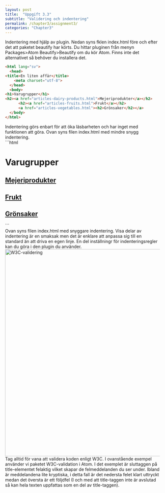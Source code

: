 ```yaml
---
layout: post
title:  "Uppgift 3.3"
subtitle: "Validering och indentering"
permalink: /chapter3/assignment3/
categories: "Chapter3"
---
```

Indentering med hjälp av plugin. Nedan syns fklen index.html före och efter det att paketet beautify har körts. Du hittar pluginen från menyn Packages>Atom Beautify>Beautify om du kör Atom. Finns inte det alternativet så behöver du installera det.
```html
<html lang="sv">
  <head>
<title>En liten affär</title>
    <meta charset="utf-8">
  </head>
  <body>
<h1>Varugrupper</h1>
<h2><a href="articles-dairy-products.html">Mejeriprodukter</a></h2>
      <h2><a href="articles-fruits.html">Frukt</a></h2>
      <a href="articles-vegetables.html"><h2>Grönsaker</h2></a>
  </body>
</html>
```
<figcaption>Indentering görs enbart för att öka läsbarheten och har inget med funktionen att göra. Ovan syns filen index.html med mindre snygg indentering.</figcaption>
```html
<!DOCTYPE html>
<html lang="sv">
  <head>
    <title>En liten affär</title>
    <meta charset="utf-8">
  </head>
  <body>
    <h1>Varugrupper</h1>
    <h2>
      <a href="articles-dairy-products.html">Mejeriprodukter</a>
    </h2>
    <h2>
      <a href="articles-fruits.html">Frukt</a>
    </h2>
    <a href="articles-vegetables.html">
      <h2>Grönsaker</h2>
    </a>
  </body>
</html>
```
<figcaption>Ovan syns filen index.html med snyggare indentering. Visa delar av indentering är en smaksak men det är enklare att anpassa sig till en standard än att driva en egen linje. En del inställningr för indenteringsregler kan du göra i den plugin du använder.</figcaption>
<img src="{{ site.url | append:site.baseurl}}/assets/images/chapter3-assignment3.PNG" alt="W3C-validering" style="width:  42rem;"/>
<figcaption>Tag alltid för vana att validera koden enligt W3C. I ovanstående exempel använder vi paketet W3C-validation i Atom. I det exemplet är sluttaggen på title-elementet felaktig vilket skapar de felmeddelanden du ser under. Ibland är meddelandena lite kryptiska, i detta fall är det nedersta felet klart uttryckt medan det översta är ett följdfel (I och med att title-taggen inte är avslutad så kan hela texten uppfattas som en del av title-taggen).</figcaption>
